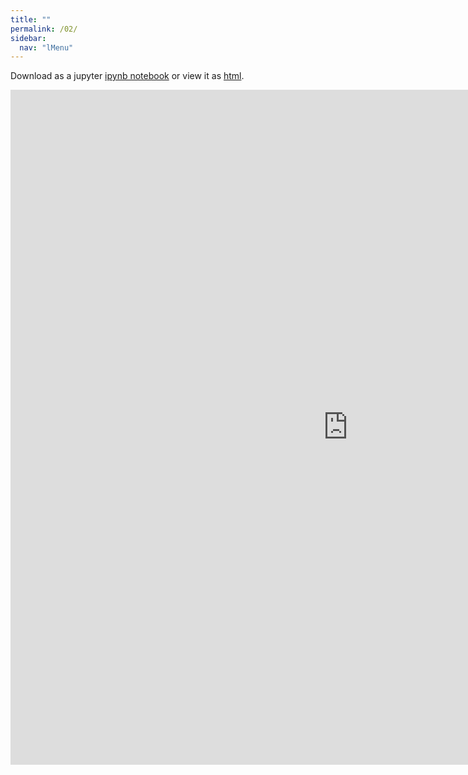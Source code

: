 ```yaml
---
title: ""
permalink: /02/
sidebar:
  nav: "lMenu"
---
```


Download as a jupyter [ipynb notebook](https://datascience-intro.github.io/1MS041-2020/lectures/02.ipynb) or view it as [html](https://datascience-intro.github.io/1MS041-2020/lectures/02.html).

<iframe src="https://datascience-intro.github.io/1MS041-2020/lectures/02.html" width="1080" height="1080" frameborder="0"></iframe>
